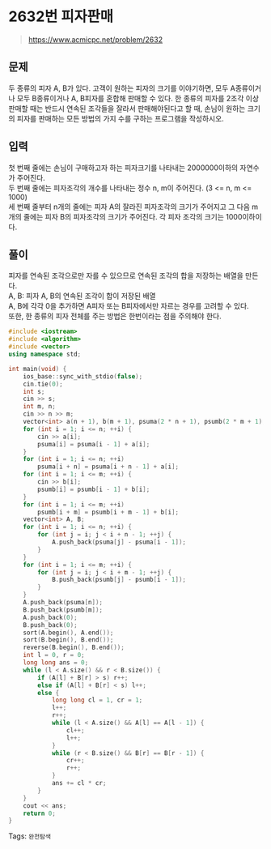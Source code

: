 # 2632번 피자판매
>https://www.acmicpc.net/problem/2632

## 문제
두 종류의 피자 A, B가 있다. 고객이 원하는 피자의 크기를 이야기하면, 모두 A종류이거나 모두 B종류이거나 A, B피자를 혼합해 판매할 수 있다. 한 종류의 피자를 2조각 이상 판매할 때는 반드시 연속된 조각들을 잘라서 판매해야된다고 할 때, 손님이 원하는 크기의 피자를 판매하는 모든 방법의 가지 수를 구하는 프로그램을 작성하시오.

## 입력
첫 번째 줄에는 손님이 구매하고자 하는 피자크기를 나타내는 2000000이하의 자연수가 주어진다.  
두 번째 줄에는 피자조각의 개수를 나타내는 정수 n, m이 주어진다. (3 <= n, m <= 1000)  
세 번째 줄부터 n개의 줄에는 피자 A의 잘라진 피자조각의 크기가 주어지고 그 다음 m개의 줄에는 피자 B의 피자조각의 크기가 주어진다. 각 피자 조각의 크기는 1000이하이다.

## 풀이
피자를 연속된 조각으로만 자를 수 있으므로 연속된 조각의 합을 저장하는 배열을 만든다.  
A, B: 피자 A, B의 연속된 조각이 합이 저장된 배열  
A, B에 각각 0을 추가하면 A피자 또는 B피자에서만 자르는 경우를 고려할 수 있다.  
또한, 한 종류의 피자 전체를 주는 방법은 한번이라는 점을 주의해야 한다.  

```cpp
#include <iostream>
#include <algorithm>
#include <vector>
using namespace std;

int main(void) {
    ios_base::sync_with_stdio(false);
    cin.tie(0);
    int s;
    cin >> s;
    int m, n;
    cin >> n >> m;
    vector<int> a(n + 1), b(m + 1), psuma(2 * n + 1), psumb(2 * m + 1);
    for (int i = 1; i <= n; ++i) {
        cin >> a[i];
        psuma[i] = psuma[i - 1] + a[i];
    }
    for (int i = 1; i <= n; ++i)
        psuma[i + n] = psuma[i + n - 1] + a[i];
    for (int i = 1; i <= m; ++i) {
        cin >> b[i];
        psumb[i] = psumb[i - 1] + b[i];
    }
    for (int i = 1; i <= m; ++i)
        psumb[i + m] = psumb[i + m - 1] + b[i];
    vector<int> A, B;
    for (int i = 1; i <= n; ++i) {
        for (int j = i; j < i + n - 1; ++j) {
            A.push_back(psuma[j] - psuma[i - 1]);
        }
    }
    for (int i = 1; i <= m; ++i) {
        for (int j = i; j < i + m - 1; ++j) {
            B.push_back(psumb[j] - psumb[i - 1]);
        }
    }
    A.push_back(psuma[n]);
    B.push_back(psumb[m]);
    A.push_back(0);
    B.push_back(0);
    sort(A.begin(), A.end());
    sort(B.begin(), B.end());
    reverse(B.begin(), B.end());
    int l = 0, r = 0;
    long long ans = 0;
    while (l < A.size() && r < B.size()) {
        if (A[l] + B[r] > s) r++;
        else if (A[l] + B[r] < s) l++;
        else {
            long long cl = 1, cr = 1;
            l++;
            r++;
            while (l < A.size() && A[l] == A[l - 1]) {
                cl++;
                l++;
            }
            while (r < B.size() && B[r] == B[r - 1]) {
                cr++;
                r++;
            }
            ans += cl * cr;
        }
    }
    cout << ans;
    return 0;
}
```

Tags: `완전탐색`